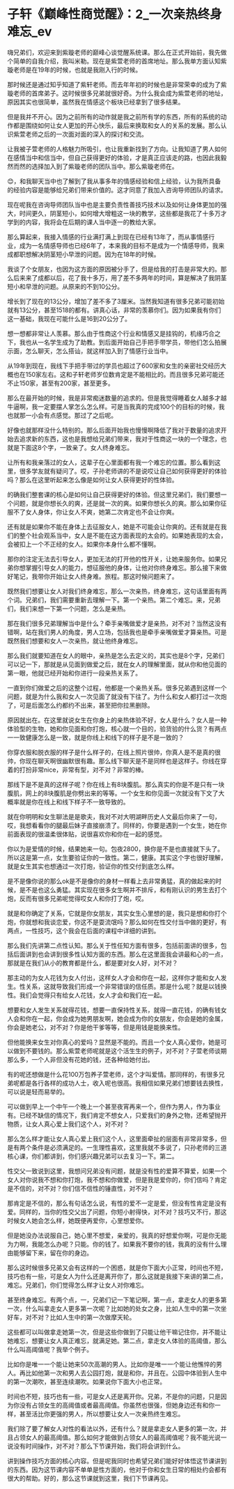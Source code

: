 # 子轩《巅峰性商觉醒》：2_一次亲热终身难忘_ev

嗨兄弟们，欢迎来到紫璇老师的巅峰心谈觉醒系统课。那么在正式开始前，我先做个简单的自我介绍，我叫米勒。现在是紫萱老师的首席地址。那么我单方面认知紫璇老师是在19年的时候，也就是我刚入行的时候。

那时候还是通过知乎知道了紫轩老师。而去年年初的时候也是非常荣幸的成为了紫璇老师的首席弟子。这时候很多兄弟就很好奇。为什么我会成为紫萱老师的地址，原因其实也很简单，虽然我在情感这个板块已经拿到了很多结果。

但是我并不开心。因为之前所有的动作就是我之前所有学的东西，所有的系统的动作都是围绕如何让女人更加的开心快乐，最后来换取和女人的关系的发展。那么认识紫萱老师之后的一次面对面的深入的探讨和交流。

让我被子萱老师的人格魅力所吸引，也让我重新找到了方向。让我知道了男人如何在感情当中和信当中，但自己获得更好的体验，才是真正应该走的路，也因此我毅然而然的选择加入到了紫璇老师的团队当中。那么紫璇老师在。

😊，和我聊天当中也了解到了我从事多年的情感经验和信上经验，认为我所具备的经验内容是能够给兄弟们带来价值的。这才同意了我加入咨询导师团队的请求。

现在呢我在咨询导师团队当中也是主要负责性善技巧技术以及如何让身体更加的强大，时间更久，阴茎短小，如何增大增粗这一块的教学，这些都是我花了十多万才学到的内容，我将会在后期的课人当中逐一的教给大家。

那么算起来，我接入情感的行业满打满上到现在已经有13年了，而从事情感行业，成为一名情感导师也已经6年了，本来我的目标不是成为一个情感导师，我来成都职想解决阴茎短小早泄的问题。因为在18年的时候。

我谈了个女朋友，也因为这方面的原因被分手了，但是给我的打击是非常大的。那么后来来了成都以后，花了我十多万，用了差不多两年的时间，算是解决了我阴茎短小和早泄的问题。从原来的不到10公分。

增长到了现在的13公分，增加了差不多了3厘米。当然我知道有很多兄弟可能初始就有13公分，甚至1518的都有。讲真心话，非常的羡慕你们。因为如果我有你们这一基础，我现在可能什么是16到20公分了。

想一想都非常让人羡慕。那么由于性商这个行业和情感又是挂钩的，机缘巧合之下，我也从一名学生成为了助教。到后面开始自己手把手带学员，带他们怎么拍展示面，怎么聊天，怎么搭讪，就这样加入到了情感行业当中。

从19年到现在，我线下手把手带过的学员也超过了600家和女生的亲密社交经历大概也在150家左右。这和子轩老师岁位数肯定是不能相比的。而且很多兄弟可能还不止150家，甚至有200家，甚至更多。

那么在最开始的时候，我是非常痴迷数量的追求的。但是我觉得睡着女人越多才越牛逼啊，我一定要摆人掌怎么怎么样。可是当我真的完成100个的目标的时候，我也就那一小会有点感觉。那过了之后呢。

好像也就那样没什么特别的。那么后面开始我也慢慢啊降低了我对于数量的追求开始去追求新的东西，这也是我想给兄弟们带来，我对于性商这一块的一个理念，也就是下面这8个字，一致亲了。女人终身难忘。

让所有和我亲落过的女人，这辈子在心里面都有我一个难忘的位置。那么看到这里，很多学友就有疑问了。哎，子孙老师讲的不是说哎让自己如何获得更好的体验吗？那么在这里听起来怎么像是如何让女人获得更好的性体验。

的确我们整套课的核心是如何让自己获得更好的体验。但这里兄弟们，我们要想一个问题，就是你想长久的爽，还是就一次的爽。如果你想长久的爽。那么如果你征服不了女人身体，你让女人不爽，她第二次肯定也不会让你爽。

还有就是如果你不能在身体上去征服女人，她是不可能会让你爽的。还有就是在我们的整个社会观系当中，女人是不能在这方面表现的太会的。如果她表现的太会，会被扣上一个不正经的女人。如果你本身什么都不懂啊。

那你的注定无法去引导女人，更加无法的打开他的性开关，让她来服务你。如果兄弟你想掌握引导女人的能力，想征服他的身体，让他对你终身难忘。那么接下来做好笔记，我带你开始让女人终身难。旅程。那这时候问题来了。

既然我们想要让女人对我们终身难忘，那么一次亲热，终身难忘，这句话里面有两个词。兄弟们，我们需要重新去理解一下。第一个亲热。第二个难忘。来，兄弟们，我们来想一下第一个问题，怎么是亲热。

那在我们很多兄弟理解当中是什么？牵手亲嘴做爱才是亲热，对不对？当然这没有错啊，站在我们男人的角度，男人立场，包括我也是牵手亲嘴做爱才算亲热。可是既然我们想要和女人一次亲热，就让他终身难忘。

那么我们就要知道在女人的眼中，亲热是怎么去定义的，其实也是8个字，兄弟们可以记一下，那就是从见面到做爱之后，就在女人的理解里面，就从你和他见面的第一眼，他就已经开始和你进行一段亲热关系了。

一直到你们做爱之后的这整个过程，他都是一个亲热关系。很多兄弟遇到这样一个问题，就是为什么我和女人一次见面了就没有下往了。为什么和女人都打过一次炮了，可是后面怎么约都约不出来，甚至把你拉黑删除。

原因就出在。在这里就说女生在你身上的亲热体验不好，女人是什么？女人是一种体验型的生物，她和你见面和你打炮，核心就一个目的，验货验的什么货？有两点一一致健康怎么是一致，就是你线上和线下的样子是不是一致的？

你穿衣服和脱衣服的样子是什么样子的，在线上照片很帅，你真人是不是真的很帅，你现在聊天啊很幽默很有趣。那么线下聊天是不是同样也是这样子。你线在穿着的打扮非常nice，非常有型，对不对？非常的棒。

那线下是不是真的这样子呢？你在线上有8块腹肌。那么真实的你是不是只有一块腹肌，网上的8块腹肌是你劈出来的等等。一个女生和你见面一次就没有下文了大概率就是你在线上和线下样子不一致导致的。

就在你明明和女生聊法是是歌夫，我对不对大明湖畔历史人文最后你来了一句，哎，我想看看你的腿最后妹子直接崩溃了。同样的，你要是遇到一个女生，她在你前面表现的很温柔很体贴，说很喜欢你和你在一起的感觉。

你以为是爱情的时候，结果她来一句。包夜2800，换你是不是也直接就下头了。所以这是第一点，女生要验证你的一致性。第二，健康。其实这个字也很好理解，就是女生其实也想通过一次打炮，验证你的性交付到底怎么样。

是不是像你说的那么ok是不是像你的身材一样看上去非常勇猛，真的做起来的时候，是不是也这么勇猛。其实现在很多女生啊并不排斥，和有刚认识的男生去打个炮，反而有很多兄弟呢觉得哎女人和你打了炮，哎。

就是和你确定了关系，它就是你女朋友，其实女生心里想的是，我只是想和你打个炮，你就想和我谈恋爱，你这不是耍流氓吗？那么如何在性交付当中做的更好，有两点，一性技巧，这个我会在后面的课程中详细的讲到。

那么我们先讲第二点性认知。那么关于性任知方面有很多，包括前面讲的很多，包括后面讲到也会讲到很多性认知方面的东西。那么在这里面我会讲最和心的一点，那就是在我们从小的教育都是什么，都是要对女人好，对不对？

那主动的为女人花钱为女人付出，这样女人才会和你在一起，这样你才能和女人发生。性关系，这就导致我们形成一个非常错误的信任质。那是什么呢？就是以钱换性。我们会觉得只有给女人花钱，女人才会和我们在一起。

想要和女人发生关系就得花钱，想要一直保持性关系，就得一直花钱，的确有钱女人会和你在一起，你会成为她男朋友啊，她会成为你的女朋友，你会是她的金属，你会是她老公，对不对？你是他干爹等等，但是用钱是能换来性。

但他能换来女生对你真心的爱吗？显然是不能的。而且一个女人真心爱你，她是可以做到不要钱的。那么紫萱老师呢就是这个活生生的例子，对不对？子萱老师谈期那么多，一个人非但没有花她的钱，还各种给她付出。

有的呢还想做是什么花100万包养子萱老师，这个才叫爱情。那同样的，有很多兄弟呢都是各行各样的成功人士，收入呢也很高。我相信如果兄弟们想要钱去换性，可以说是轻而易举的。

可以做到早上一个中午一个晚上一个甚至夜宵再来一个，但作为男人，作为事业有。已经不缺信的情况下，我们肯定不想女人，只爱我们的身外之物，还希望抛开物质，让女人真心爱上我们这个人，对不对？

那么怎么样才能让女人真心爱上我们这个人，这里面牵扯的层面有非常非常多，但是有两个条件是必须满足的。一生理性喜欢，这里我就不多说了，只孙老师的三道核心课，你们都讲到，你们感兴趣兄弟可以去复习一下。第二。

性交父一致说到这里，我想问兄弟没有问题，就是没有性的爱算不算爱，如果一个女人对你说我不想和你打炮，我不想和你做爱，但是我是爱你的，你们信吗？肯定是不信的，对不对？你们信不信性的锤直性，对不对？

那肯定是不信的，那么有句话怎么说，有性的爱不一定是爱，但没有性肯定是没有爱。同样的，当你的性交父出了问题，你短小射得快，对不对？技巧又不行，那这时候女人她会怎么样，她既便再爱你，心里想爱你。

但是她没办法说服自己，她心里不想爱，亲爱的，我真的好想爱你啊，可是你无能为力啊，我能怎么办呢？只能。你的钱了。如果我不要你的钱，我真的没有什么理由能够留下来，留在你的身边。

那么这时候很多兄弟又会有这样的一个困惑，就是你下面大小正常，时间也不短，技巧也有一些，可是女人为什么还是离开你了，那么这就是我接下来讲的第二点，难忘。兄弟们，你们觉得怎么样才让女人对你难忘。

甚至终身难忘。有两个点，一，兄弟们记一下笔记啊，第一点，拿走女人的更多第一次，什么叫拿走女人更多第一次呢？比如她的处女之身，比如人生中的第一次坐好车，对不对？比如人生中的第一次做摩天轮。

这些都可以叫做拿走她第一次，但是这些你做到了只能让他干嘛记住你，并不能让她难忘，想要让女人真正难忘，就满足她。第二点，拿走女人体验的高阈值，那么什么叫高阈值呢？我举个例子。

比如你是唯一一个能让她来50次高潮的男人。比如你是唯一一个能让他憔悴的男人。再比如他第一次和男人去公园打炮，就是和你，并且在。公园中体验到人生中的第一次潮吹，甚至连续潮吹。如果说你下面大小也正常。

时间也不短，技巧也有一些，可是女人还是离开你。兄弟，不是你的问题，只是因为你没有占领女生的高阈值或者最高阈值。你虽然也很强，但她身边还有和你一样，甚至活比你更强的男人，所以想要让女人一次亲热终生难忘。

我们除了要了解女人对性的看法以外，还有什么？就是拿走女人更多的第一次，并且占领女人的最高阈值。那么如何才能做到占领女人的最高阈值呢？我不能光说一说没有时间操作，对不对？那么下节课开始，我们将会讲到什么。

讲到操作技巧方面的核心内容。但是呢我同时也希望兄弟们能好好体悟这节课讲到的东西。因为这节课内容不单单是性方面的，他对于你和女生日常的相处约会都有很大的帮助。好的，那么这节课就到这里，我们下节课再见。

